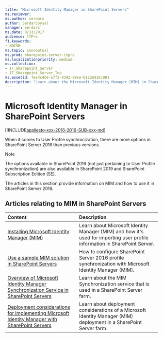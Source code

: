 ```yaml
---
title: "Microsoft Identity Manager in SharePoint Servers"
ms.reviewer: 
ms.author: serdars
author: SerdarSoysal
manager: serdars
ms.date: 3/13/2017
audience: ITPro
f1.keywords:
- NOCSH
ms.topic: conceptual
ms.prod: sharepoint-server-itpro
ms.localizationpriority: medium
ms.collection:
- IT_Sharepoint_Server
- IT_Sharepoint_Server_Top
ms.assetid: fee4c4d8-a7f2-4392-99ce-b122e918c081
description: "Learn about the Microsoft Identity Manager (MIM) in SharePoint Server  and the features it provides to you as an external identity manager."
---
```


# Microsoft Identity Manager in SharePoint Servers

[!INCLUDE[appliesto-xxx-2016-2019-SUB-xxx-md](../includes/appliesto-xxx-2016-2019-SUB-xxx-md.md)]
  
When it comes to User Profile synchronization, there are more options in SharePoint Server 2016 than previous versions. 

> [!NOTE]
> The options available in SharePoint 2016 (not just pertaining to User Profile synchronization) are also available in SharePoint 2019 and SharePoint Subscription Edition (SE).

The articles in this section provide information on MIM and how to use it in SharePoint Server 2016.
  
## Articles relating to MIM in SharePoint Servers

|**Content**|**Description**|
|:-----|:-----|
|[Installing Microsoft Identity Manager (MIM)](install-microsoft-identity-manager-for-user-profiles-in-sharepoint-server.md#BKMK_InstallMIM) <br/> | Learn about Microsoft Identity Manager (MIM) and how it's used for importing user profile information in SharePoint Server.  <br/> |
|[Use a sample MIM solution in SharePoint Servers](use-a-sample-mim-solution-in-sharepoint-server.md) <br/> |How to configure SharePoint Server 2016 profile synchronization with Microsoft Identity Manager (MIM).  <br/> |
|[Overview of Microsoft Identity Manager Synchronization Service in SharePoint Servers](overview-of-microsoft-identity-manager-synchronization-service-in-sharepoint-ser.md) <br/> |Learn about the MIM Synchronization service that is used in a SharePoint Server farm.  <br/> |
|[Deployment considerations for implementing Microsoft Identity Manager with SharePoint Servers](deployment-considerations-for-implementing-microsoft-identity-manager-with-share.md) <br/> | Learn about deployment considerations of a Microsoft Identity Manager (MIM) deployment in a SharePoint Server farm.  <br/> |